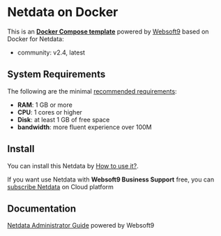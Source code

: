 # Netdata on Docker  

This is an **[Docker Compose template](https://github.com/Websoft9/docker-library)** powered by [Websoft9](https://www.websoft9.com) based on Docker for Netdata:


 - community:  v2.4, latest


## System Requirements

The following are the minimal [recommended requirements](https://learn.netdata.cloud/docs/agent/packaging/docker):

* **RAM**: 1 GB or more
* **CPU**: 1 cores or higher
* **Disk**: at least 1 GB of free space
* **bandwidth**: more fluent experience over 100M  

## Install

You can install this Netdata by [How to use it?](https://github.com/Websoft9/docker-library#how-to-use-it).   

If you want use Netdata with **Websoft9 Business Support** free, you can [subscribe Netdata](https://www.websoft9.com/apps) on Cloud platform

## Documentation

[Netdata Administrator Guide](https://support.websoft9.com/docs/netdata) powered by Websoft9